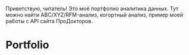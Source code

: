 Приветствую, читатель!
Это моё портфолио аналитика данных. Тут можно найти ABC/XYZ/RFM-анализ, когортный анализ, пример моей работы с API сайта ПроДокторов.

# Portfolio
